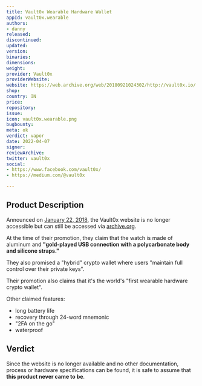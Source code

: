 ```yaml
---
title: Vault0x Wearable Hardware Wallet
appId: vault0x.wearable
authors:
- danny
released: 
discontinued: 
updated: 
version: 
binaries: 
dimensions: 
weight: 
provider: Vault0x
providerWebsite: 
website: https://web.archive.org/web/20180921024302/http://vault0x.io/
shop: 
country: IN
price: 
repository: 
issue: 
icon: vault0x.wearable.png
bugbounty: 
meta: ok
verdict: vapor
date: 2022-04-07
signer: 
reviewArchive: 
twitter: vault0x
social:
- https://www.facebook.com/vault0x/
- https://medium.com/@vault0x

---
```


## Product Description

Announced on [January 22, 2018](https://www.facebook.com/vault0x/posts/1637873636291765?__cft__[0]=AZVZBb2l4SHXTf5du2EwROQX4BXihpReJQjvKb2gSsF4ojgsEF6tpDzr-lupLY7QqRNB5TnKgMq3GuTvo7fC6LmtIMmXtjtiY-7x6X-S9VtMZwhIrn5j03XeOK1GJ5YbEB3Tlkh64J9bQm-exfth4iMYHuFwm-cW6G4y0vdwqSE4eQ&__tn__=%2CO%2CP-R), the Vault0x website is no longer accessible but can still be accessed via [archive.org](https://web.archive.org/web/20180921024302/http://vault0x.io/). 

At the time of their promotion, they claim that the watch is made of aluminum and **"gold-played USB connection with a polycarbonate body and silicone straps."**

They also promised a "hybrid" crypto wallet where users "maintain full control over their private keys".

Their promotion also claims that it's the world's "first wearable hardware crypto wallet".

Other claimed features:

- long battery life
- recovery through 24-word mnemonic
- "2FA on the go"
- waterproof

## Verdict 

Since the website is no longer available and no other documentation, process or hardware specifications can be found, it is safe to assume that **this product never came to be**.
